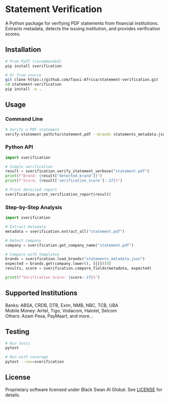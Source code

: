 # Statement Verification

A Python package for verifying PDF statements from financial institutions. Extracts metadata, detects the issuing institution, and provides verification scores.

## Installation

```bash
# From PyPI (recommended)
pip install sverification

# Or from source
git clone https://github.com/Tausi-Africa/statement-verification.git
cd statement-verification
pip install -e .
```

## Usage

### Command Line

```bash
# Verify a PDF statement
verify-statement path/to/statement.pdf --brands statements_metadata.json
```

### Python API

```python
import sverification

# Simple verification
result = sverification.verify_statement_verbose("statement.pdf")
print(f"Brand: {result['detected_brand']}")
print(f"Score: {result['verification_score']:.1f}%")

# Print detailed report
sverification.print_verification_report(result)
```

### Step-by-Step Analysis

```python
import sverification

# Extract metadata
metadata = sverification.extract_all("statement.pdf")

# Detect company
company = sverification.get_company_name("statement.pdf")

# Compare with templates
brands = sverification.load_brands("statements_metadata.json")
expected = brands.get(company.lower(), [{}])[0]
results, score = sverification.compare_fields(metadata, expected)

print(f"Verification Score: {score:.1f}%")
```

## Supported Institutions

Banks: ABSA, CRDB, DTB, Exim, NMB, NBC, TCB, UBA  
Mobile Money: Airtel, Tigo, Vodacom, Halotel, Selcom  
Others: Azam Pesa, PayMaart, and more...

## Testing

```bash
# Run tests
pytest

# Run with coverage
pytest --cov=sverification
```

## License

Proprietary software licensed under Black Swan AI Global. See [LICENSE](LICENSE) for details.
